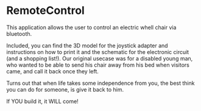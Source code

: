 # RemoteControl
This application allows the user to control an electric whell chair via bluetooth.

Included, you can find the 3D model for the joystick adapter and instructions on how to print it and the schematic for the electronic circuit (and a shopping list!).
Our original usecase was for a disabled young man, who wanted to be able to send his chair away from his bed when visitors came, and call it back once they left.

Turns out that when life takes some independence from you, the best think you can do for someone, is give it back to him.

If YOU build it, it WILL come!